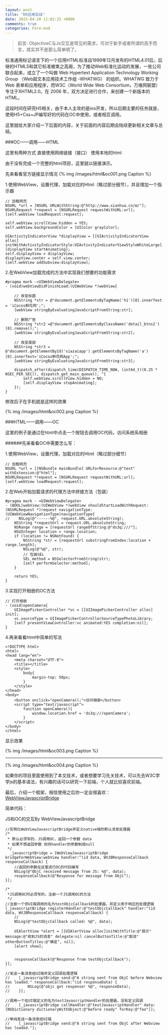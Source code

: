 ```yaml
---
layout: post
title: "H5应用实战"
date: 2015-04-20 11:03:23 +0800
comments: true
categories: Fore-end
---
```



> 前言:
ObjectiveC与Js交互是常见的需求，可对于新手或者所谓的高手而言，其实并不是那么简单明了。


标准通用标记语言下的一个应用HTML标准自1999年12月发布的HTML4.01后，后继的HTML5和其它标准被束之高阁，为了推动Web标准化运动的发展，一些公司联合起来，成立了一个叫做 Web Hypertext Application Technology Working Group （Web超文本应用技术工作组 -WHATWG） 的组织。WHATWG 致力于 Web 表单和应用程序，而W3C（World Wide Web Consortium，万维网联盟） 专注于XHTML2.0。在 2006 年，双方决定进行合作，来创建一个新版本的 HTML。


这段时间在研究H5相关，由于本人主攻的是ios开发，所以后期主要的任务就是，使用H5+Css+JP编写好的代码在OC中使用，或者相互调用。

这里就给大家介绍一下后面的内容，关于前面的内容后期会陆续更新相关文章与总结。



<!--more-->





###OC——调用——HTML

这里有两种方式
直接使用网络链接（接口）
使用本地的html

由于没有完成一个完整的html项目，这里就以链接演示。

先来看看官方链接显示情况
{% img /images/html&oc001.png Caption %}  

1.使用WebView，设置代理，加载对应的Html（略过部分细节），并且增加一个指示器
 
   
    // 加载网页
    NSURL *url = [NSURL URLWithString:@"http://www.xianhua.cn/m/"];
    NSURLRequest *request = [NSURLRequest requestWithURL:url];
    [self.webView loadRequest:request];
    
    self.webView.scrollView.hidden = YES;
    self.webView.backgroundColor = [UIColor grayColor];
    
    UIActivityIndicatorView *displayView = [[UIActivityIndicatorView alloc] initWithActivityIndicatorStyle:UIActivityIndicatorViewStyleWhiteLarge];
    [displayView startAnimating];
    self.displayView = displayView;
    displayView.center = self.view.center;
    [self.webView addSubview:displayView];


2.在WebView加载完成的方法中实现我们想要的功能需求

	#pragma mark -<UIWebViewDelegate>
	- (void)webViewDidFinishLoad:(UIWebView *)webView{
	    
	    // 改变标题
	    NSString *str = @"document.getElementsByTagName('h1')[0].innerText = 'iCocos鲜花网';";
	    [webView stringByEvaluatingJavaScriptFromString:str];
	    
	    // 删除广告
	    NSString *str2 =@"document.getElementsByClassName('detail_btns2')[0].remove();";
	    [webView stringByEvaluatingJavaScriptFromString:str2];
	    
	    // 改变尾部
	    NSString *str3 = @"document.getElementById('xiazaiapp').getElementsByTagName('a')[0].innerText='iCocos鲜花网App';";
	    [webView stringByEvaluatingJavaScriptFromString:str3];
	    
	    dispatch_after(dispatch_time(DISPATCH_TIME_NOW, (int64_t)(0.25 * NSEC_PER_SEC)), dispatch_get_main_queue(), ^{
	        self.webView.scrollView.hidden = NO;
	        [self.displayView stopAnimating];
	    });
	}


修改后子在手机就是这样的效果


{% img /images/html&oc002.png Caption %}  


###HTML——调用——OC

这里的例子是通过在html中点击一个按钮去调用OC代码，访问系统系相册

######先来看看OC中需要怎么写：

1.使用WebView，设置代理，加载对应的Html（略过部分细节）


    
    // 加载网页
    NSURL *url = [[NSBundle mainBundle] URLForResource:@"test" withExtension:@"html"];
    NSURLRequest *request = [NSURLRequest requestWithURL:url];
    [self.webView loadRequest:request];
    
    
    
2.在Web开始加载请求的代理方法中拼接方法（包装）

	#pragma mark - <UIWebViewDelegate>
	- (BOOL)webView:(UIWebView *)webView shouldStartLoadWithRequest:(NSURLRequest *)request navigationType:(UIWebViewNavigationType)navigationType{
	//    NSLog(@"------%@", request.URL.absoluteString);
	    NSString *requestUrl = request.URL.absoluteString;
	    NSRange range = [requestUrl rangeOfString:@"ds3q:///"];
	    NSUInteger location = range.location;
	    if (location != NSNotFound) {
	        NSString *str = [requestUrl substringFromIndex:location + range.length];
	        NSLog(@"%@", str);
	        // 包装SEL
	        SEL method = NSSelectorFromString(str);
	        [self performSelector:method];
	    }
	    
	    return YES;
	}
    
3.实现打开相册的OC方法

	// 打开相册
	- (void)openCamera{
	    UIImagePickerController *vc = [[UIImagePickerController alloc] init];
	    vc.sourceType = UIImagePickerControllerSourceTypePhotoLibrary;
	    [self presentViewController:vc animated:YES completion:nil];
	}
    
    
4.再来看看html中简单的写法

	<!DOCTYPE html>
	<html>
	<head lang="en">
	    <meta charset="UTF-8">
	    <title></title>
	    <style>
	        body{
	            margin-top: 50px;
	        }
	    </style>
	</head>
	<body>
	    <button onclick="openCamera();">访问相册</button>
	    <script type="text/javascript">
	        function openCamera(){
	            window.location.href = 'ds3q:///openCamera';
	        }
	    </script>
	</body>
	</html>
    
    
 显示效果
 
 
 {% img /images/html&oc003.png Caption %} 
 
 
 ***
 
 
 
  {% img /images/html&oc004.png Caption %}  
    
    
    
如果你的项目里面使用到了本文技术，或者想要学习先关技术，可以先去W3C学学js的基本语法，有兴趣的话可以研究一下前端，个人就比较喜欢前端。

最后，介绍一个框架，相信使用之后你一定会很喜欢：[WebViewJavascriptBridge](https://github.com/marcuswestin/WebViewJavascriptBridge)

简单代码：

JS和OC的交互By WebViewJavascriptBridge

	//实例化WebViewJavascriptBridge并定义native端的默认消息处理器
	/*
	 * 默认必须写的，JS调用OC，返回一个参数 data
	 * 如果不想返回参数 则将handler的参数制成null
	 */
	  _javascriptBridge = [WebViewJavascriptBridge bridgeForWebView:webView handler:^(id data, WVJBResponseCallback responseCallback) {
	    //返回的参数在这里进行OC的代码编写
	    NSLog(@"ObjC received message from JS: %@", data);
	    responseCallback(@"Response for message from ObjC");
	}];
	
	/*
	 *JS调用OC时必须写的，注册一个JS调用OC的方法
	 */
	//注册一个供UI端调用的名为testObjcCallback的处理器，并定义用于响应的处理逻辑
	[_javascriptBridge registerHandler:@"testObjcCallback" handler:^(id data, WVJBResponseCallback responseCallback) {
	    //
	    NSLog(@"testObjcCallback called: %@", data);
	
	    UIAlertView *alert = [[UIAlertView alloc]initWithTitle:@"提示" message:@"收到JS的消息" delegate:nil cancelButtonTitle:@"取消" otherButtonTitles:@"确定", nil];
	    [alert show];
	
	
	    responseCallback(@"Response from testObjcCallback");
	}];
	
	//发送一条消息给UI端并定义回调处理逻辑
	//    [_javascriptBridge send:@"A string sent from ObjC before Webview has loaded." responseCallback:^(id responseData) {
	//        NSLog(@"objc got response! %@", responseData);
	//    }];
	
	//调用一个在UI端定义的名为testJavascriptHandler的处理器，没有定义回调
	//    [_javascriptBridge callHandler:@"testJavascriptHandler" data:[NSDictionary dictionaryWithObject:@"before ready" forKey:@"foo"]];
	
	//单纯发送一条消息给UI端
	//    [_javascriptBridge send:@"A string sent from ObjC after Webview has loaded."];
    
